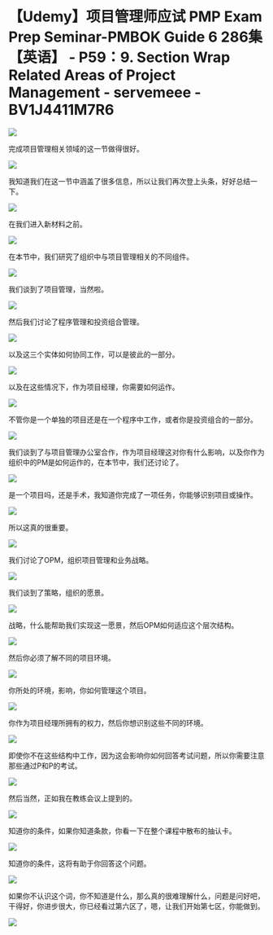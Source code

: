 # 【Udemy】项目管理师应试 PMP Exam Prep Seminar-PMBOK Guide 6  286集【英语】 - P59：9. Section Wrap Related Areas of Project Management - servemeee - BV1J4411M7R6

![](img/6ac8e83b885a55f7b3c6d4bdf0384d02_0.png)

完成项目管理相关领域的这一节做得很好。

![](img/6ac8e83b885a55f7b3c6d4bdf0384d02_2.png)

我知道我们在这一节中涵盖了很多信息，所以让我们再次登上头条，好好总结一下。

![](img/6ac8e83b885a55f7b3c6d4bdf0384d02_4.png)

在我们进入新材料之前。

![](img/6ac8e83b885a55f7b3c6d4bdf0384d02_6.png)

在本节中，我们研究了组织中与项目管理相关的不同组件。

![](img/6ac8e83b885a55f7b3c6d4bdf0384d02_8.png)

我们谈到了项目管理，当然啦。

![](img/6ac8e83b885a55f7b3c6d4bdf0384d02_10.png)

然后我们讨论了程序管理和投资组合管理。

![](img/6ac8e83b885a55f7b3c6d4bdf0384d02_12.png)

以及这三个实体如何协同工作，可以是彼此的一部分。

![](img/6ac8e83b885a55f7b3c6d4bdf0384d02_14.png)

以及在这些情况下，作为项目经理，你需要如何运作。

![](img/6ac8e83b885a55f7b3c6d4bdf0384d02_16.png)

不管你是一个单独的项目还是在一个程序中工作，或者你是投资组合的一部分。

![](img/6ac8e83b885a55f7b3c6d4bdf0384d02_18.png)

我们谈到了与项目管理办公室合作，作为项目经理这对你有什么影响，以及你作为组织中的PM是如何运作的，在本节中，我们还讨论了。



![](img/6ac8e83b885a55f7b3c6d4bdf0384d02_20.png)

是一个项目吗，还是手术，我知道你完成了一项任务，你能够识别项目或操作。

![](img/6ac8e83b885a55f7b3c6d4bdf0384d02_22.png)

所以这真的很重要。

![](img/6ac8e83b885a55f7b3c6d4bdf0384d02_24.png)

我们讨论了OPM，组织项目管理和业务战略。

![](img/6ac8e83b885a55f7b3c6d4bdf0384d02_26.png)

我们谈到了策略，组织的愿景。

![](img/6ac8e83b885a55f7b3c6d4bdf0384d02_28.png)

战略，什么能帮助我们实现这一愿景，然后OPM如何适应这个层次结构。

![](img/6ac8e83b885a55f7b3c6d4bdf0384d02_30.png)

然后你必须了解不同的项目环境。

![](img/6ac8e83b885a55f7b3c6d4bdf0384d02_32.png)

你所处的环境，影响，你如何管理这个项目。

![](img/6ac8e83b885a55f7b3c6d4bdf0384d02_34.png)

你作为项目经理所拥有的权力，然后你想识别这些不同的环境。

![](img/6ac8e83b885a55f7b3c6d4bdf0384d02_36.png)

即使你不在这些结构中工作，因为这会影响你如何回答考试问题，所以你需要注意那些通过P和P的考试。

![](img/6ac8e83b885a55f7b3c6d4bdf0384d02_38.png)

然后当然，正如我在教练会议上提到的。

![](img/6ac8e83b885a55f7b3c6d4bdf0384d02_40.png)

知道你的条件，如果你知道条款，你看一下在整个课程中散布的抽认卡。

![](img/6ac8e83b885a55f7b3c6d4bdf0384d02_42.png)

知道你的条件，这将有助于你回答这个问题。

![](img/6ac8e83b885a55f7b3c6d4bdf0384d02_44.png)

如果你不认识这个词，你不知道是什么，那么真的很难理解什么，问题是问好吧，干得好，你进步很大，你已经看过第六区了，嗯，让我们开始第七区，你能做到。



![](img/6ac8e83b885a55f7b3c6d4bdf0384d02_46.png)